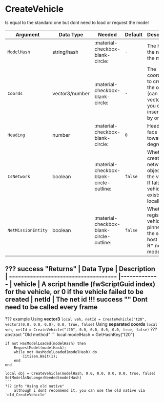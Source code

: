 # CreateVehicle
Is equal to the standard one but dont need to load or request the model

| Argument              | Data Type                            | Needed                    | Default         | Description
| ----------------------| ------------------------------------ | ------------------------- |-----------------|-------------
| `ModelHash`                | string/hash | :material-checkbox-blank-circle: | `-` | The hash or the name of the model
| `Coords`                | vector3/number | :material-checkbox-blank-circle: | `-` | The coordinates to create the object (can be an vector3 or you can insert it one by one)
| `Heading`                | number | :material-checkbox-blank-circle: | `0` | Heading to face towards, in degrees.
| `IsNetwork`                | boolean | :material-checkbox-blank-circle-outline: | `false` | Whether to create a network object for the vehicle. If false, the vehicle exists only locally.
| `NetMissionEntity`         | boolean | :material-checkbox-blank-circle-outline: | `false` | Whether to register the vehicle as pinned to the script host in the R* network model.

??? success "Returns"
    | Data Type                            | Description
    | ------------------------------------ |-------------
    | vehicle | A script handle (fwScriptGuid index) for the vehicle, or 0 if the vehicle failed to be created
    | netId | The net id
!!! success ""
    Dont need to be called every frame
---
??? example
    Using **vector3**
    ```
    local veh, netId = CreateVehicle("t20", vector3(0.0, 0.0, 0.0), 0.0, true, false)
    ```
    Using **separated coords**
    ```
    local veh, netId = CreateVehicle("t20", 0.0, 0.0, 0.0, 0.0, true, false)
    ```
??? abstract "Old method"
    ```
    local modelHash = GetHashKey("t20")

    if not HasModelLoaded(modelHash) then
        RequestModel(modelHash);
        while not HasModelLoaded(modelHash) do 
            Citizen.Wait(1); 
        end  
    end
    
    local obj = CreateVehicle(modelHash, 0.0, 0.0, 0.0, 0.0, true, false)
    SetModelAsNoLongerNeeded(modelHash) 
    ```
    ??? info "Using old native"
        although i dont recommend it, you can use the old native via `old_CreateVehicle`